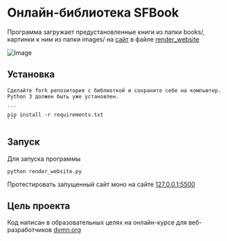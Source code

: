 # Онлайн-библиотека SFBook
Программа загружает предустановленные книги из папки books/, картинки к ним из папки images/ на [сайт](http://127.0.0.1:5500) в файле [render_website](https://github.com/eshkere1/Designing-an-online-library/blob/main/render_website.py)

![Image](https://github.com/user-attachments/assets/4241928d-2c7f-46f8-9c82-4978991b5001)

## Установка
    Сделайте fork репозитория с библиоткой и сохраните себе на компьютер. Python 3 должен быть уже установлен.

    ```
    pip install -r requirements.txt
    ```

## Запуск
Для запуска программы 

```
python render_website.py
```
Протестировать запущенный  сайт моно на сайте [127.0.0.1:5500](http://127.0.0.1:5500/)
## Цель проекта
Код написан в образовательных целях на онлайн-курсе для веб-разработчиков [dvmn.org](https://dvmn.org/)
